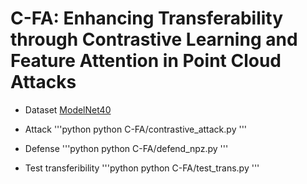 # C-FA: Enhancing Transferability through Contrastive Learning and Feature Attention in Point Cloud Attacks
- Dataset
[ModelNet40](https://modelnet.cs.princeton.edu/)

- Attack
'''python
python C-FA/contrastive_attack.py
'''

- Defense
'''python
python C-FA/defend_npz.py
'''

- Test transferibility
'''python
python C-FA/test_trans.py
'''
